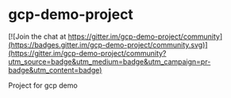 # gcp-demo-project

[![Join the chat at https://gitter.im/gcp-demo-project/community](https://badges.gitter.im/gcp-demo-project/community.svg)](https://gitter.im/gcp-demo-project/community?utm_source=badge&utm_medium=badge&utm_campaign=pr-badge&utm_content=badge)

Project for gcp demo

